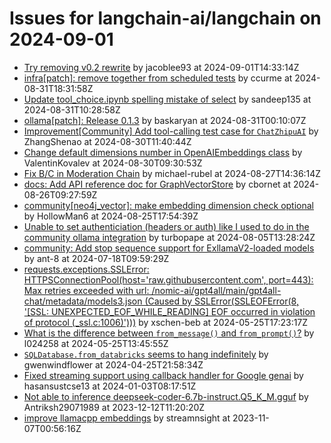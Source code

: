# Issues for langchain-ai/langchain on 2024-09-01

- [Try removing v0.2 rewrite](https://github.com/langchain-ai/langchain/pull/25918) by jacoblee93 at 2024-09-01T14:33:14Z
- [infra[patch]: remove together from scheduled tests](https://github.com/langchain-ai/langchain/pull/25909) by ccurme at 2024-08-31T18:31:58Z
- [Update tool_choice.ipynb spelling mistake of select](https://github.com/langchain-ai/langchain/pull/25907) by sandeep135 at 2024-08-31T10:28:58Z
- [ollama[patch]: Release 0.1.3](https://github.com/langchain-ai/langchain/pull/25902) by baskaryan at 2024-08-31T00:10:07Z
- [Improvement[Community] Add tool-calling test case for `ChatZhipuAI`](https://github.com/langchain-ai/langchain/pull/25884) by ZhangShenao at 2024-08-30T11:40:44Z
- [Change default dimensions number in OpenAIEmbeddings class](https://github.com/langchain-ai/langchain/pull/25880) by ValentinKovalev at 2024-08-30T09:30:53Z
- [Fix B/C in Moderation Chain](https://github.com/langchain-ai/langchain/pull/25778) by michael-rubel at 2024-08-27T14:36:14Z
- [docs: Add API reference doc for GraphVectorStore](https://github.com/langchain-ai/langchain/pull/25751) by cbornet at 2024-08-26T09:27:59Z
- [community[neo4j_vector]: make embedding dimension check optional](https://github.com/langchain-ai/langchain/pull/25737) by HollowMan6 at 2024-08-25T17:54:39Z
- [Unable to set authenticiation (headers or auth) like I used to do in the community ollama integration](https://github.com/langchain-ai/langchain/issues/25055) by turbopape at 2024-08-05T13:28:24Z
- [community: Add stop sequence support for ExllamaV2-loaded models](https://github.com/langchain-ai/langchain/pull/24391) by ant-8 at 2024-07-18T09:59:29Z
- [requests.exceptions.SSLError: HTTPSConnectionPool(host='raw.githubusercontent.com', port=443): Max retries exceeded with url: /nomic-ai/gpt4all/main/gpt4all-chat/metadata/models3.json (Caused by SSLError(SSLEOFError(8, '[SSL: UNEXPECTED_EOF_WHILE_READING] EOF occurred in violation of protocol (_ssl.c:1006)')))](https://github.com/langchain-ai/langchain/issues/22172) by xschen-beb at 2024-05-25T17:23:17Z
- [What is the difference between `from_message()` and `from_prompt()`?](https://github.com/langchain-ai/langchain/issues/22170) by l024258 at 2024-05-25T13:45:55Z
- [`SQLDatabase.from_databricks` seems to hang indefinitely](https://github.com/langchain-ai/langchain/issues/20910) by gwenwindflower at 2024-04-25T21:58:34Z
- [Fixed streaming support using callback handler for Google genai](https://github.com/langchain-ai/langchain/pull/15459) by hasansustcse13 at 2024-01-03T08:17:51Z
- [Not able to inference deepseek-coder-6.7b-instruct.Q5_K_M.gguf](https://github.com/langchain-ai/langchain/issues/14593) by Antriksh29071989 at 2023-12-12T11:20:20Z
- [improve llamacpp embeddings](https://github.com/langchain-ai/langchain/pull/12972) by streamnsight at 2023-11-07T00:56:16Z
